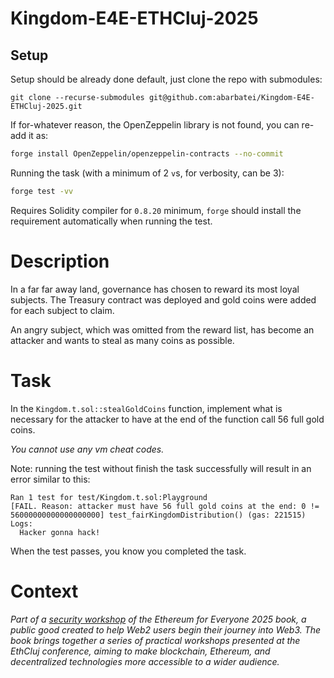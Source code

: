 # Kingdom-E4E-ETHCluj-2025

## Setup

Setup should be already done default, just clone the repo with submodules:

```
git clone --recurse-submodules git@github.com:abarbatei/Kingdom-E4E-ETHCluj-2025.git
```

If for-whatever reason, the OpenZeppelin library is not found, you can re-add it as:

```sh
forge install OpenZeppelin/openzeppelin-contracts --no-commit
```

Running the task (with a minimum of 2 `v`s, for verbosity, can be 3):

```sh
forge test -vv
```

Requires Solidity compiler for `0.8.20` minimum, `forge` should install the requirement automatically when running the test.

# Description

In a far far away land, governance has chosen to reward its most loyal subjects. The Treasury contract was deployed and gold coins were added for each subject to claim. 

An angry subject, which was omitted from the reward list, has become an attacker and wants to steal as many coins as possible.

# Task

In the `Kingdom.t.sol::stealGoldCoins` function, implement what is necessary for the attacker to have at the end of the function call 56 full gold coins.

_You cannot use any vm cheat codes._

Note: running the test without finish the task successfully will result in an error similar to this:

```
Ran 1 test for test/Kingdom.t.sol:Playground
[FAIL. Reason: attacker must have 56 full gold coins at the end: 0 != 56000000000000000000] test_fairKingdomDistribution() (gas: 221515)
Logs:
  Hacker gonna hack!
```

When the test passes, you know you completed the task.

# Context

*Part of a [security workshop](https://github.com/ethcluj/Ethereum-for-Everyone-ETHCluj-2025-Book/blob/main/en/08-security-audits.md) of the Ethereum for Everyone 2025 book, a public good created to help Web2 users begin their journey into Web3. The book brings together a series of practical workshops presented at the EthCluj conference, aiming to make blockchain, Ethereum, and decentralized technologies more accessible to a wider audience.*
